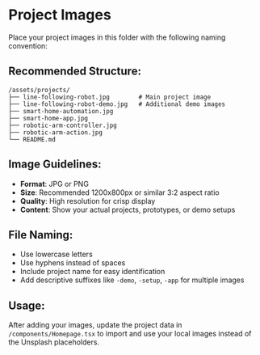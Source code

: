 # Project Images

Place your project images in this folder with the following naming convention:

## Recommended Structure:
```
/assets/projects/
├── line-following-robot.jpg        # Main project image
├── line-following-robot-demo.jpg   # Additional demo images
├── smart-home-automation.jpg
├── smart-home-app.jpg
├── robotic-arm-controller.jpg
├── robotic-arm-action.jpg
└── README.md
```

## Image Guidelines:
- **Format**: JPG or PNG
- **Size**: Recommended 1200x800px or similar 3:2 aspect ratio
- **Quality**: High resolution for crisp display
- **Content**: Show your actual projects, prototypes, or demo setups

## File Naming:
- Use lowercase letters
- Use hyphens instead of spaces
- Include project name for easy identification
- Add descriptive suffixes like `-demo`, `-setup`, `-app` for multiple images

## Usage:
After adding your images, update the project data in `/components/Homepage.tsx` to import and use your local images instead of the Unsplash placeholders.